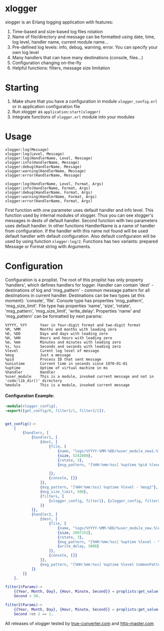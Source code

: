 # xlogger 
xlogger is an Erlang logging application with features:

1. Time-based and size-based log files rotation
2. Name of file/directory and message can be formatted using date, time, log level, handler name, current module name...
3. Pre-defined log levels: info, debug, warning, error. You can specify your own log level
4. Many handlers that can have many destinations (console, files...)
5. Configuration changing on-the-fly
6. Helpful functions: filters, message size limitation


# Starting
1. Make shure that you have a configuration in module <code>xlogger_config.erl</code> or in application configuration file
2. Run xlogger as <code>application:start(xlogger)</code>
3. Integrate functions of <code>xlogger.erl</code> module into your modules

# Usage

```
xlogger:log(Message)
xlogger:log(Level, Message)
xlogger:log(HandlerName, Level, Message)
xlogger:info(HandlerName, Message)
xlogger:debug(HandlerName, Message)
xlogger:warning(HandlerName, Message)
xlogger:error(HandlerName, Message)

xlogger:log(HandlerName, Level, Format, Args)
xlogger:info(HandlerName, Format, Args)
xlogger:debug(HandlerName, Format, Args)
xlogger:warning(HandlerName, Format, Args)
xlogger:error(HandlerName, Format, Args)
```
First function with one parameter uses default handler and info level. This function used by internal modules of xlogger. Thus you can see xlogger's messages in dests of default handler.
Second function with two parameters uses default handler.
In other functions HandlerName is a name of handler from configuration. If the handler with this name not found will be used default handler with default configuration. Also default configuraion will be used by using function <code>xlogger:log/2</code>.
Functions has two variants: prepared Message or Format string with Arguments.

# Configuration
Configuration is a proplist. The root of this proplist has only property 'handlers', which defines handlers for logger. Handler can contain 'dest' - destinations of log and 'msg_pattern' - common message pattern for all destinations in current handler. Destinations can be two types (at this moment): 'console', 'file'. Console type has properties 'msg_pattern', 'msg_size_limit'. File type has properties 'name', 'size', 'rotate', 'msg_pattern', 'msg_size_limit', 'write_delay'. Properties 'name' and 'msg_pattern' can be formatted by next params:
```
%YYYY, %YY		Year in four-digit format and two-digit format
%M, %MM			Months and months with leading zero
%D, %DD			Days and days with leading zero
%H, %HH			Hours and hours with leading zero
%m, %mm			Minutes and minutes with leading zero
%s, %ss			Seconds and seconds with leading zero
%level			Curent log level of message
%msg			Just a message
%pid			Process ID that sent message
%unixtime       Current time in seconds since 1970-01-01
%uptime			Uptime of virtual machine in ms
%handler		Handler
%user_module	This is a module, invoked current message and not in 'code:lib_dir()' directory
%module			This is a module, invoked current message
```

#### Configuration Example:

```erlang
-module(xlogger_config).
-export([get_config/0, filter1/1, filter2/1]).


get_config()->
	[		
		{handlers, [
			{handler1, [
				{dest, [
					{file, [
						{name, "logs/%YYYY-%MM-%DD/%user_module_new1.%level.log"}, 
						{size, 5242880}, 
						{rotate, 3}, 
						{msg_pattern, "[%HH:%mm:%ss] %uptime %pid %level - %msg1"}

					]},
					{console, []}
				]},
				{msg_pattern, "[%HH:%mm:%ss] %uptime %level - %msg2"},
				{msg_size_limit, 500},
				{filters, [
					{xlogger_config, filter1}, {xlogger_config, filter2}
				]}
			]},
			{handler2, [
				{dest, [
					{file, [
						{name, "logs/%YYYY-%MM-%DD/%user_module_new.%level.log"}, 
						{size, 2097152}, 
						{rotate, 3}, 
						{msg_pattern, "[%HH:%mm:%ss] %uptime %level - %msg"}, 
						{write_delay, 3000}
					]},
					{console, []}
				]},
				{msg_pattern, "[%HH:%mm:%ss] %uptime %level CommonPattern - %msg"}
			]}
		]}
	].

filter1(Params)->
	{{Year, Month, Day}, {Hour, Minute, Second}} = proplists:get_value(time, Params),
	Second > 30.

filter2(Params)->
	{{Year, Month, Day}, {Hour, Minute, Second}} = proplists:get_value(time, Params),
	Second rem 2 == 1.
```
All releases of xlogger tested by <a href="http://true-converter.com">true-converter.com</a> and <a href="http://http-master.com">http-master.com</a>
